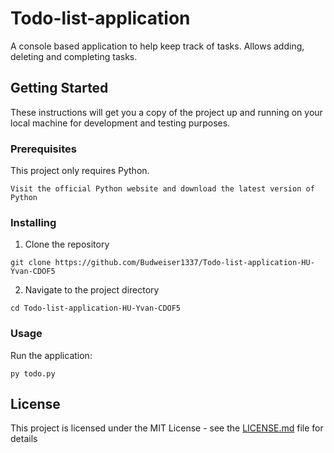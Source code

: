 # Todo-list-application
A console based application to help keep track of tasks. Allows adding, deleting and completing tasks.

## Getting Started

These instructions will get you a copy of the project up and running on your local machine for development and testing purposes.

### Prerequisites

This project only requires Python.

```
Visit the official Python website and download the latest version of Python
```

### Installing

1. Clone the repository

```
git clone https://github.com/Budweiser1337/Todo-list-application-HU-Yvan-CDOF5
```

2. Navigate to the project directory

```
cd Todo-list-application-HU-Yvan-CDOF5
```

### Usage

Run the application: 
```
py todo.py
```

## License

This project is licensed under the MIT License - see the [LICENSE.md](LICENSE.md) file for details

